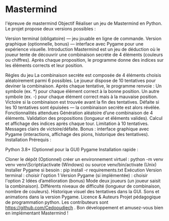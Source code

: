 # Mastermind
l'épreuve de mastermind
Objectif
Réaliser un jeu de Mastermind en Python. Le projet propose deux versions possibles :

Version terminal (obligatoire) — jeu jouable en ligne de commande.
Version graphique (optionnelle, bonus) — interface avec Pygame pour une expérience visuelle.
Introduction
Mastermind est un jeu de déduction où le joueur tente de découvrir une combinaison secrète de 4 éléments (couleurs ou chiffres). Après chaque proposition, le programme donne des indices sur les éléments corrects et leur position.

Règles du jeu
La combinaison secrète est composée de 4 éléments choisis aléatoirement parmi 6 possibles.
Le joueur dispose de 10 tentatives pour deviner la combinaison.
Après chaque tentative, le programme renvoie :
Un symbole (ex. *) pour chaque élément correct à la bonne position.
Un autre symbole (ex. -) pour chaque élément correct mais à la mauvaise position.
Victoire si la combinaison est trouvée avant la fin des tentatives.
Défaite si les 10 tentatives sont épuisées — la combinaison secrète est alors révélée.
Fonctionnalités attendues
Génération aléatoire d’une combinaison de 4 éléments.
Validation des propositions (longueur et éléments valides).
Calcul et affichage des indices après chaque tour.
Limitation à 10 tentatives.
Messages clairs de victoire/défaite.
Bonus : interface graphique avec Pygame (interactions, affichage des pions, historique des tentatives).
Installation
Prérequis :

Python 3.8+
(Optionnel pour la GUI) Pygame
Installation rapide :

Cloner le dépôt
(Optionnel) créer un environnement virtuel :
python -m venv venv
venv\Scripts\activate (Windows) ou source venv/bin/activate (Unix)
Installer Pygame si besoin :
pip install -r requirements.txt
Exécution
Version terminal :
choisir l'option 1
Version Pygame (si implémentée) :
choisir l'option 2
Idées d’amélioration (bonus)
Mode deux joueurs (un joueur saisit la combinaison).
Différents niveaux de difficulté (longueur de combinaison, nombre de couleurs).
Historique visuel des tentatives dans la GUI.
Sons et animations dans la version Pygame.
Licence & Auteurs
Projet pédagogique de programmation python.
Les contributeurs sont https://github.com/Cedooudjech .
Bon développement et amusez-vous bien en implémentant Mastermind !